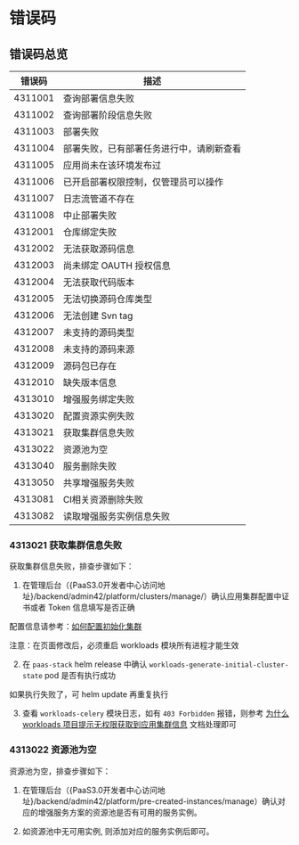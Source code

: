 # 错误码

## 错误码总览

| 错误码 | 描述 |
| - | - |
| 4311001 | 查询部署信息失败 |
| 4311002 | 查询部署阶段信息失败 |
| 4311003 | 部署失败 |
| 4311004 | 部署失败，已有部署任务进行中，请刷新查看 |
| 4311005 | 应用尚未在该环境发布过 |
| 4311006 | 已开启部署权限控制，仅管理员可以操作 |
| 4311007 | 日志流管道不存在 |
| 4311008 | 中止部署失败 |
| 4312001 | 仓库绑定失败 |
| 4312002 | 无法获取源码信息 |
| 4312003 | 尚未绑定 OAUTH 授权信息 |
| 4312004 | 无法获取代码版本 |
| 4312005 | 无法切换源码仓库类型 |
| 4312006 | 无法创建 Svn tag |
| 4312007 | 未支持的源码类型 |
| 4312008 | 未支持的源码来源 |
| 4312009 | 源码包已存在 |
| 4312010 | 缺失版本信息 |
| 4313010 | 增强服务绑定失败 |
| 4313020 | 配置资源实例失败 |
| 4313021 | 获取集群信息失败 |
| 4313022 | 资源池为空 |
| 4313040 | 服务删除失败 |
| 4313050 | 共享增强服务失败 |
| 4313081 | CI相关资源删除失败 |
| 4313082 | 读取增强服务实例信息失败 |

### 4313021 获取集群信息失败

获取集群信息失败，排查步骤如下：

1. 在管理后台（{PaaS3.0开发者中心访问地址}/backend/admin42/platform/clusters/manage/）确认应用集群配置中证书或者 Token 信息填写是否正确

配置信息请参考：[如何配置初始化集群](../../../../1.0/Operation/PaaS3/docs/configure_initial_cluster.md)


注意：在页面修改后，必须重启 workloads 模块所有进程才能生效

2. 在 `paas-stack` helm release 中确认 `workloads-generate-initial-cluster-state` pod 是否有执行成功

如果执行失败了，可 helm update 再重复执行

3. 查看 `workloads-celery` 模块日志，如有 `403 Forbidden` 报错，则参考 [为什么 workloads 项目提示无权限获取到应用集群信息](../../../../1.0/Operation/PaaS3/docs/deploy_faq.md) 文档处理即可

### 4313022 资源池为空

资源池为空，排查步骤如下：

1. 在管理后台（{PaaS3.0开发者中心访问地址}/backend/admin42/platform/pre-created-instances/manage）确认对应的增强服务方案的资源池是否有可用的服务实例。

2. 如资源池中无可用实例, 则添加对应的服务实例后即可。
